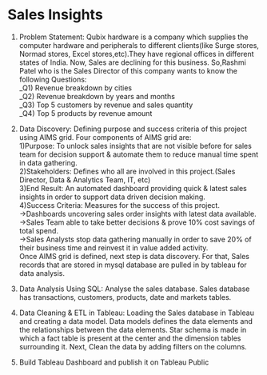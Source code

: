 # Sales Insights

1. Problem Statement: Qubix hardware is a company which supplies the computer hardware and peripherals to different clients(like Surge stores, Normad stores, Excel stores,etc).They have regional offices in different states of India. Now, Sales are declining for this business. So,Rashmi Patel who is the Sales Director of this company wants to know the following Questions:\
_Q1) Revenue breakdown by cities\
_Q2) Revenue breakdown by years and months\
_Q3) Top 5 customers by revenue and sales quantity\
_Q4) Top 5 products by revenue amount

2. Data Discovery: Defining purpose and success criteria of this project using AIMS grid. Four components of AIMS grid are:\
  1)Purpose: To unlock sales insights that are not visible before for sales team for decision support & automate them to reduce manual time spent in data gathering.\
  2)Stakeholders: Defines who all are involved in this project.(Sales Director, Data & Analytics Team, IT, etc)\
  3)End Result: An automated dashboard providing quick & latest sales insights in order to support data driven decision making.\
  4)Success Criteria: Measures for the success of this project.\
                      ->Dashboards uncovering sales order insights with latest data available.\
                      ->Sales Team able to take better decisions & prove 10% cost savings of total spend.\
                      ->Sales Analysts stop data gathering manually in order to save 20% of their business time and reinvest it in value added activity.\
  Once AIMS grid is defined, next step is data discovery. For that, Sales records that are stored in mysql database are pulled in by tableau for data analysis. 

3. Data Analysis Using SQL: Analyse the sales database. Sales database has transactions, customers, products, date and markets tables.

4. Data Cleaning & ETL in Tableau: Loading the Sales database in Tableau and creating a data model. Data models defines the data elements and the relationships between the data elements. Star schema is made in which a fact table is present at the center and the dimension tables surrounding it. Next, Clean the data by adding filters on the columns.

5. Build Tableau Dashboard and publish it on Tableau Public 
